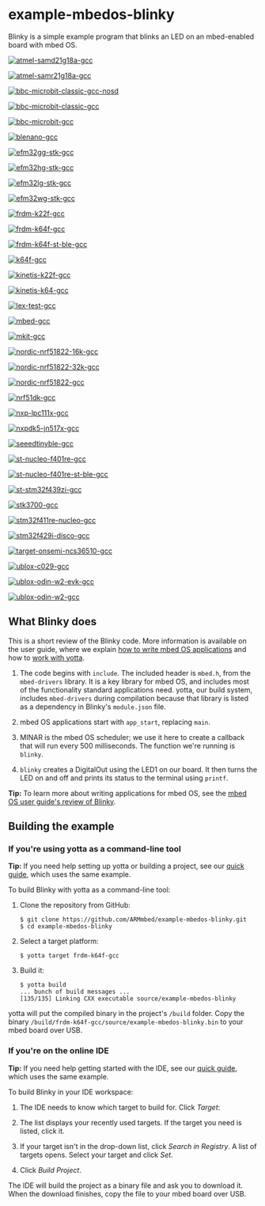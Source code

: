 # example-mbedos-blinky

Blinky is a simple example program that blinks an LED on an mbed-enabled board with mbed OS.

[![atmel-samd21g18a-gcc](https://6kxvsst4uj.execute-api.us-west-2.amazonaws.com/test/thegecko/example-mbedos-blinky/atmel-samd21g18a-gcc?circle-token=29093fffa8e4086f715e03dd0e3a4c150ab09f9d)](http://yotta.mbed.com/#/target/atmel-samd21g18a-gcc)

[![atmel-samr21g18a-gcc](https://6kxvsst4uj.execute-api.us-west-2.amazonaws.com/test/thegecko/example-mbedos-blinky/atmel-samr21g18a-gcc?circle-token=29093fffa8e4086f715e03dd0e3a4c150ab09f9d)](http://yotta.mbed.com/#/target/atmel-samr21g18a-gcc)

[![bbc-microbit-classic-gcc-nosd](https://6kxvsst4uj.execute-api.us-west-2.amazonaws.com/test/thegecko/example-mbedos-blinky/bbc-microbit-classic-gcc-nosd?circle-token=29093fffa8e4086f715e03dd0e3a4c150ab09f9d)](http://yotta.mbed.com/#/target/bbc-microbit-classic-gcc-nosd)

[![bbc-microbit-classic-gcc](https://6kxvsst4uj.execute-api.us-west-2.amazonaws.com/test/thegecko/example-mbedos-blinky/bbc-microbit-classic-gcc?circle-token=29093fffa8e4086f715e03dd0e3a4c150ab09f9d)](http://yotta.mbed.com/#/target/bbc-microbit-classic-gcc)

[![bbc-microbit-gcc](https://6kxvsst4uj.execute-api.us-west-2.amazonaws.com/test/thegecko/example-mbedos-blinky/bbc-microbit-gcc?circle-token=29093fffa8e4086f715e03dd0e3a4c150ab09f9d)](http://yotta.mbed.com/#/target/bbc-microbit-gcc)

[![blenano-gcc](https://6kxvsst4uj.execute-api.us-west-2.amazonaws.com/test/thegecko/example-mbedos-blinky/blenano-gcc?circle-token=29093fffa8e4086f715e03dd0e3a4c150ab09f9d)](http://yotta.mbed.com/#/target/blenano-gcc)

[![efm32gg-stk-gcc](https://6kxvsst4uj.execute-api.us-west-2.amazonaws.com/test/thegecko/example-mbedos-blinky/efm32gg-stk-gcc?circle-token=29093fffa8e4086f715e03dd0e3a4c150ab09f9d)](http://yotta.mbed.com/#/target/efm32gg-stk-gcc)

[![efm32hg-stk-gcc](https://6kxvsst4uj.execute-api.us-west-2.amazonaws.com/test/thegecko/example-mbedos-blinky/efm32hg-stk-gcc?circle-token=29093fffa8e4086f715e03dd0e3a4c150ab09f9d)](http://yotta.mbed.com/#/target/efm32hg-stk-gcc)

[![efm32lg-stk-gcc](https://6kxvsst4uj.execute-api.us-west-2.amazonaws.com/test/thegecko/example-mbedos-blinky/efm32lg-stk-gcc?circle-token=29093fffa8e4086f715e03dd0e3a4c150ab09f9d)](http://yotta.mbed.com/#/target/efm32lg-stk-gcc)

[![efm32wg-stk-gcc](https://6kxvsst4uj.execute-api.us-west-2.amazonaws.com/test/thegecko/example-mbedos-blinky/efm32wg-stk-gcc?circle-token=29093fffa8e4086f715e03dd0e3a4c150ab09f9d)](http://yotta.mbed.com/#/target/efm32wg-stk-gcc)

[![frdm-k22f-gcc](https://6kxvsst4uj.execute-api.us-west-2.amazonaws.com/test/thegecko/example-mbedos-blinky/frdm-k22f-gcc?circle-token=29093fffa8e4086f715e03dd0e3a4c150ab09f9d)](http://yotta.mbed.com/#/target/frdm-k22f-gcc)

[![frdm-k64f-gcc](https://6kxvsst4uj.execute-api.us-west-2.amazonaws.com/test/thegecko/example-mbedos-blinky/frdm-k64f-gcc?circle-token=29093fffa8e4086f715e03dd0e3a4c150ab09f9d)](http://yotta.mbed.com/#/target/frdm-k64f-gcc)

[![frdm-k64f-st-ble-gcc](https://6kxvsst4uj.execute-api.us-west-2.amazonaws.com/test/thegecko/example-mbedos-blinky/frdm-k64f-st-ble-gcc?circle-token=29093fffa8e4086f715e03dd0e3a4c150ab09f9d)](http://yotta.mbed.com/#/target/frdm-k64f-st-ble-gcc)

[![k64f-gcc](https://6kxvsst4uj.execute-api.us-west-2.amazonaws.com/test/thegecko/example-mbedos-blinky/k64f-gcc?circle-token=29093fffa8e4086f715e03dd0e3a4c150ab09f9d)](http://yotta.mbed.com/#/target/k64f-gcc)

[![kinetis-k22f-gcc](https://6kxvsst4uj.execute-api.us-west-2.amazonaws.com/test/thegecko/example-mbedos-blinky/kinetis-k22f-gcc?circle-token=29093fffa8e4086f715e03dd0e3a4c150ab09f9d)](http://yotta.mbed.com/#/target/kinetis-k22f-gcc)

[![kinetis-k64-gcc](https://6kxvsst4uj.execute-api.us-west-2.amazonaws.com/test/thegecko/example-mbedos-blinky/kinetis-k64-gcc?circle-token=29093fffa8e4086f715e03dd0e3a4c150ab09f9d)](http://yotta.mbed.com/#/target/kinetis-k64-gcc)

[![lex-test-gcc](https://6kxvsst4uj.execute-api.us-west-2.amazonaws.com/test/thegecko/example-mbedos-blinky/lex-test-gcc?circle-token=29093fffa8e4086f715e03dd0e3a4c150ab09f9d)](http://yotta.mbed.com/#/target/lex-test-gcc)

[![mbed-gcc](https://6kxvsst4uj.execute-api.us-west-2.amazonaws.com/test/thegecko/example-mbedos-blinky/mbed-gcc?circle-token=29093fffa8e4086f715e03dd0e3a4c150ab09f9d)](http://yotta.mbed.com/#/target/mbed-gcc)

[![mkit-gcc](https://6kxvsst4uj.execute-api.us-west-2.amazonaws.com/test/thegecko/example-mbedos-blinky/mkit-gcc?circle-token=29093fffa8e4086f715e03dd0e3a4c150ab09f9d)](http://yotta.mbed.com/#/target/mkit-gcc)

[![nordic-nrf51822-16k-gcc](https://6kxvsst4uj.execute-api.us-west-2.amazonaws.com/test/thegecko/example-mbedos-blinky/nordic-nrf51822-16k-gcc?circle-token=29093fffa8e4086f715e03dd0e3a4c150ab09f9d)](http://yotta.mbed.com/#/target/nordic-nrf51822-16k-gcc)

[![nordic-nrf51822-32k-gcc](https://6kxvsst4uj.execute-api.us-west-2.amazonaws.com/test/thegecko/example-mbedos-blinky/nordic-nrf51822-32k-gcc?circle-token=29093fffa8e4086f715e03dd0e3a4c150ab09f9d)](http://yotta.mbed.com/#/target/nordic-nrf51822-32k-gcc)

[![nordic-nrf51822-gcc](https://6kxvsst4uj.execute-api.us-west-2.amazonaws.com/test/thegecko/example-mbedos-blinky/nordic-nrf51822-gcc?circle-token=29093fffa8e4086f715e03dd0e3a4c150ab09f9d)](http://yotta.mbed.com/#/target/nordic-nrf51822-gcc)

[![nrf51dk-gcc](https://6kxvsst4uj.execute-api.us-west-2.amazonaws.com/test/thegecko/example-mbedos-blinky/nrf51dk-gcc?circle-token=29093fffa8e4086f715e03dd0e3a4c150ab09f9d)](http://yotta.mbed.com/#/target/nrf51dk-gcc)

[![nxp-lpc111x-gcc](https://6kxvsst4uj.execute-api.us-west-2.amazonaws.com/test/thegecko/example-mbedos-blinky/nxp-lpc111x-gcc?circle-token=29093fffa8e4086f715e03dd0e3a4c150ab09f9d)](http://yotta.mbed.com/#/target/nxp-lpc111x-gcc)

[![nxpdk5-jn517x-gcc](https://6kxvsst4uj.execute-api.us-west-2.amazonaws.com/test/thegecko/example-mbedos-blinky/nxpdk5-jn517x-gcc?circle-token=29093fffa8e4086f715e03dd0e3a4c150ab09f9d)](http://yotta.mbed.com/#/target/nxpdk5-jn517x-gcc)

[![seeedtinyble-gcc](https://6kxvsst4uj.execute-api.us-west-2.amazonaws.com/test/thegecko/example-mbedos-blinky/seeedtinyble-gcc?circle-token=29093fffa8e4086f715e03dd0e3a4c150ab09f9d)](http://yotta.mbed.com/#/target/seeedtinyble-gcc)

[![st-nucleo-f401re-gcc](https://6kxvsst4uj.execute-api.us-west-2.amazonaws.com/test/thegecko/example-mbedos-blinky/st-nucleo-f401re-gcc?circle-token=29093fffa8e4086f715e03dd0e3a4c150ab09f9d)](http://yotta.mbed.com/#/target/st-nucleo-f401re-gcc)

[![st-nucleo-f401re-st-ble-gcc](https://6kxvsst4uj.execute-api.us-west-2.amazonaws.com/test/thegecko/example-mbedos-blinky/st-nucleo-f401re-st-ble-gcc?circle-token=29093fffa8e4086f715e03dd0e3a4c150ab09f9d)](http://yotta.mbed.com/#/target/st-nucleo-f401re-st-ble-gcc)

[![st-stm32f439zi-gcc](https://6kxvsst4uj.execute-api.us-west-2.amazonaws.com/test/thegecko/example-mbedos-blinky/st-stm32f439zi-gcc?circle-token=29093fffa8e4086f715e03dd0e3a4c150ab09f9d)](http://yotta.mbed.com/#/target/st-stm32f439zi-gcc)

[![stk3700-gcc](https://6kxvsst4uj.execute-api.us-west-2.amazonaws.com/test/thegecko/example-mbedos-blinky/stk3700-gcc?circle-token=29093fffa8e4086f715e03dd0e3a4c150ab09f9d)](http://yotta.mbed.com/#/target/stk3700-gcc)

[![stm32f411re-nucleo-gcc](https://6kxvsst4uj.execute-api.us-west-2.amazonaws.com/test/thegecko/example-mbedos-blinky/stm32f411re-nucleo-gcc?circle-token=29093fffa8e4086f715e03dd0e3a4c150ab09f9d)](http://yotta.mbed.com/#/target/stm32f411re-nucleo-gcc)

[![stm32f429i-disco-gcc](https://6kxvsst4uj.execute-api.us-west-2.amazonaws.com/test/thegecko/example-mbedos-blinky/stm32f429i-disco-gcc?circle-token=29093fffa8e4086f715e03dd0e3a4c150ab09f9d)](http://yotta.mbed.com/#/target/stm32f429i-disco-gcc)

[![target-onsemi-ncs36510-gcc](https://6kxvsst4uj.execute-api.us-west-2.amazonaws.com/test/thegecko/example-mbedos-blinky/target-onsemi-ncs36510-gcc?circle-token=29093fffa8e4086f715e03dd0e3a4c150ab09f9d)](http://yotta.mbed.com/#/target/target-onsemi-ncs36510-gcc)

[![ublox-c029-gcc](https://6kxvsst4uj.execute-api.us-west-2.amazonaws.com/test/thegecko/example-mbedos-blinky/ublox-c029-gcc?circle-token=29093fffa8e4086f715e03dd0e3a4c150ab09f9d)](http://yotta.mbed.com/#/target/ublox-c029-gcc)

[![ublox-odin-w2-evk-gcc](https://6kxvsst4uj.execute-api.us-west-2.amazonaws.com/test/thegecko/example-mbedos-blinky/ublox-odin-w2-evk-gcc?circle-token=29093fffa8e4086f715e03dd0e3a4c150ab09f9d)](http://yotta.mbed.com/#/target/ublox-odin-w2-evk-gcc)

[![ublox-odin-w2-gcc](https://6kxvsst4uj.execute-api.us-west-2.amazonaws.com/test/thegecko/example-mbedos-blinky/ublox-odin-w2-gcc?circle-token=29093fffa8e4086f715e03dd0e3a4c150ab09f9d)](http://yotta.mbed.com/#/target/ublox-odin-w2-gcc)

## What Blinky does

This is a short review of the Blinky code. More information is available on the user guide, where we explain [how to write mbed OS applications](https://docs.mbed.com/docs/getting-started-mbed-os/en/latest/Full_Guide/app_on_mbed_os/) and how to [work with yotta](https://docs.mbed.com/docs/getting-started-mbed-os/en/latest/Full_Guide/app_on_yotta/).

1. The code begins with ``include``. The included header is ``mbed.h``, from the ``mbed-drivers`` library. It is a key library for mbed OS, and includes most of the functionality standard applications need. yotta, our build system, includes ``mbed-drivers`` during compilation because that library is listed as a dependency in Blinky's ``module.json`` file.

1. mbed OS applications start with ``app_start``, replacing ``main``.

1. MINAR is the mbed OS scheduler; we use it here to create a callback that will run every 500 milliseconds. The function we're running is ``blinky``.

1. ``blinky`` creates a DigitalOut using the LED1 on our board. It then turns the LED on and off and prints its status to the terminal using ``printf``.


**Tip:** To learn more about writing applications for mbed OS, see the [mbed OS user guide's review of Blinky](https://docs.mbed.com/docs/getting-started-mbed-os/en/latest/Full_Guide/app_on_mbed_os/).


## Building the example

### If you're using yotta as a command-line tool

**Tip:** If you need help setting up yotta or building a project, see our [quick guide](https://docs.mbed.com/docs/getting-started-mbed-os/en/latest/FirstProjectmbedOS/), which uses the same example.

To build Blinky with yotta as a command-line tool:

1. Clone the repository from GitHub:

	```
	$ git clone https://github.com/ARMmbed/example-mbedos-blinky.git
	$ cd example-mbedos-blinky
	```

2. Select a target platform:

	```
	$ yotta target frdm-k64f-gcc
	```

3. Build it:

	```
	$ yotta build
	... bunch of build messages ...
	[135/135] Linking CXX executable source/example-mbedos-blinky
	```

yotta will put the compiled binary in the project's `/build` folder. Copy the binary  `/build/frdm-k64f-gcc/source/example-mbedos-blinky.bin` to your mbed board over USB.

### If you're on the online IDE

**Tip:** If you need help getting started with the IDE, see our [quick guide](https://docs.mbed.com/docs/getting-started-mbed-os/en/latest/FirstProjectmbedOS/), which uses the same example.

To build Blinky in your IDE workspace:

1. The IDE needs to know which target to build for. Click *Target*:
 
 1. The list displays your recently used targets. If the target you need is listed, click it.
 
 1. If your target isn't in the drop-down list, click *Search in Registry*. A list of targets opens. Select your target and click *Set*.

1. Click *Build Project*.

The IDE will build the project as a binary file and ask you to download it. When the download finishes, copy the file to your mbed board over USB.
